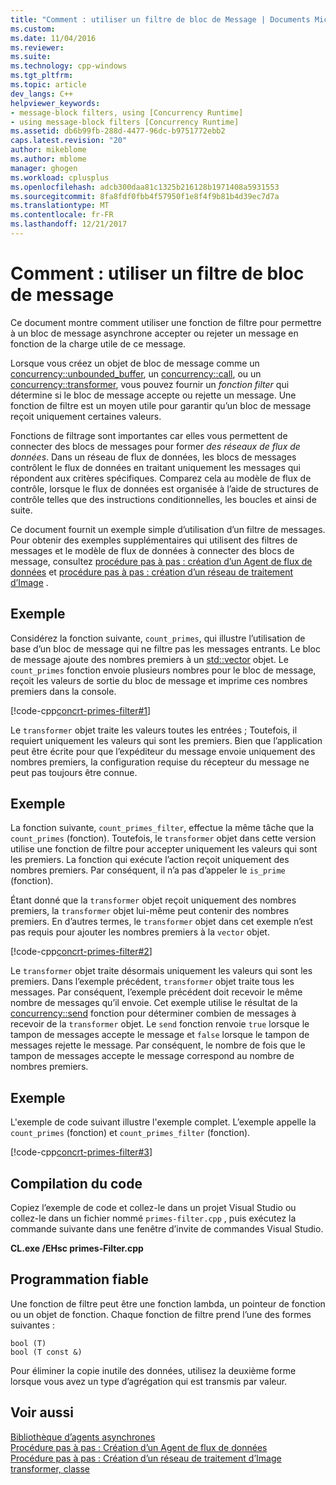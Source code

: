 ```yaml
---
title: "Comment : utiliser un filtre de bloc de Message | Documents Microsoft"
ms.custom: 
ms.date: 11/04/2016
ms.reviewer: 
ms.suite: 
ms.technology: cpp-windows
ms.tgt_pltfrm: 
ms.topic: article
dev_langs: C++
helpviewer_keywords:
- message-block filters, using [Concurrency Runtime]
- using message-block filters [Concurrency Runtime]
ms.assetid: db6b99fb-288d-4477-96dc-b9751772ebb2
caps.latest.revision: "20"
author: mikeblome
ms.author: mblome
manager: ghogen
ms.workload: cplusplus
ms.openlocfilehash: adcb300daa81c1325b216128b1971408a5931553
ms.sourcegitcommit: 8fa8fdf0fbb4f57950f1e8f4f9b81b4d39ec7d7a
ms.translationtype: MT
ms.contentlocale: fr-FR
ms.lasthandoff: 12/21/2017
---
```

# <a name="how-to-use-a-message-block-filter"></a>Comment : utiliser un filtre de bloc de message
Ce document montre comment utiliser une fonction de filtre pour permettre à un bloc de message asynchrone accepter ou rejeter un message en fonction de la charge utile de ce message.  
  
 Lorsque vous créez un objet de bloc de message comme un [concurrency::unbounded_buffer](reference/unbounded-buffer-class.md), un [concurrency::call](../../parallel/concrt/reference/call-class.md), ou un [concurrency::transformer](../../parallel/concrt/reference/transformer-class.md), vous pouvez fournir un *fonction filter* qui détermine si le bloc de message accepte ou rejette un message. Une fonction de filtre est un moyen utile pour garantir qu’un bloc de message reçoit uniquement certaines valeurs.  
  
 Fonctions de filtrage sont importantes car elles vous permettent de connecter des blocs de messages pour former *des réseaux de flux de données*. Dans un réseau de flux de données, les blocs de messages contrôlent le flux de données en traitant uniquement les messages qui répondent aux critères spécifiques. Comparez cela au modèle de flux de contrôle, lorsque le flux de données est organisée à l’aide de structures de contrôle telles que des instructions conditionnelles, les boucles et ainsi de suite.  
  
 Ce document fournit un exemple simple d’utilisation d’un filtre de messages. Pour obtenir des exemples supplémentaires qui utilisent des filtres de messages et le modèle de flux de données à connecter des blocs de message, consultez [procédure pas à pas : création d’un Agent de flux de données](../../parallel/concrt/walkthrough-creating-a-dataflow-agent.md) et [procédure pas à pas : création d’un réseau de traitement d’Image](../../parallel/concrt/walkthrough-creating-an-image-processing-network.md) .  
  
## <a name="example"></a>Exemple  
 Considérez la fonction suivante, `count_primes`, qui illustre l’utilisation de base d’un bloc de message qui ne filtre pas les messages entrants. Le bloc de message ajoute des nombres premiers à un [std::vector](../../standard-library/vector-class.md) objet. Le `count_primes` fonction envoie plusieurs nombres pour le bloc de message, reçoit les valeurs de sortie du bloc de message et imprime ces nombres premiers dans la console.  
  
 [!code-cpp[concrt-primes-filter#1](../../parallel/concrt/codesnippet/cpp/how-to-use-a-message-block-filter_1.cpp)]  
  
 Le `transformer` objet traite les valeurs toutes les entrées ; Toutefois, il requiert uniquement les valeurs qui sont les premiers. Bien que l’application peut être écrite pour que l’expéditeur du message envoie uniquement des nombres premiers, la configuration requise du récepteur du message ne peut pas toujours être connue.  
  
## <a name="example"></a>Exemple  
 La fonction suivante, `count_primes_filter`, effectue la même tâche que la `count_primes` (fonction). Toutefois, le `transformer` objet dans cette version utilise une fonction de filtre pour accepter uniquement les valeurs qui sont les premiers. La fonction qui exécute l’action reçoit uniquement des nombres premiers. Par conséquent, il n’a pas d’appeler le `is_prime` (fonction).  
  
 Étant donné que la `transformer` objet reçoit uniquement des nombres premiers, la `transformer` objet lui-même peut contenir des nombres premiers. En d’autres termes, le `transformer` objet dans cet exemple n’est pas requis pour ajouter les nombres premiers à la `vector` objet.  
  
 [!code-cpp[concrt-primes-filter#2](../../parallel/concrt/codesnippet/cpp/how-to-use-a-message-block-filter_2.cpp)]  
  
 Le `transformer` objet traite désormais uniquement les valeurs qui sont les premiers. Dans l’exemple précédent, `transformer` objet traite tous les messages. Par conséquent, l’exemple précédent doit recevoir le même nombre de messages qu’il envoie. Cet exemple utilise le résultat de la [concurrency::send](reference/concurrency-namespace-functions.md#send) fonction pour déterminer combien de messages à recevoir de la `transformer` objet. Le `send` fonction renvoie `true` lorsque le tampon de messages accepte le message et `false` lorsque le tampon de messages rejette le message. Par conséquent, le nombre de fois que le tampon de messages accepte le message correspond au nombre de nombres premiers.  
  
## <a name="example"></a>Exemple  
 L'exemple de code suivant illustre l'exemple complet. L’exemple appelle la `count_primes` (fonction) et `count_primes_filter` (fonction).  
  
 [!code-cpp[concrt-primes-filter#3](../../parallel/concrt/codesnippet/cpp/how-to-use-a-message-block-filter_3.cpp)]  
  
## <a name="compiling-the-code"></a>Compilation du code  
 Copiez l’exemple de code et collez-le dans un projet Visual Studio ou collez-le dans un fichier nommé `primes-filter.cpp` , puis exécutez la commande suivante dans une fenêtre d’invite de commandes Visual Studio.  
  
 **CL.exe /EHsc primes-Filter.cpp**  
  
## <a name="robust-programming"></a>Programmation fiable  
 Une fonction de filtre peut être une fonction lambda, un pointeur de fonction ou un objet de fonction. Chaque fonction de filtre prend l’une des formes suivantes :  
  
```Output  
bool (T)  
bool (T const &)  
```  
  
 Pour éliminer la copie inutile des données, utilisez la deuxième forme lorsque vous avez un type d’agrégation qui est transmis par valeur.  
  
## <a name="see-also"></a>Voir aussi  
 [Bibliothèque d’agents asynchrones](../../parallel/concrt/asynchronous-agents-library.md)   
 [Procédure pas à pas : Création d’un Agent de flux de données](../../parallel/concrt/walkthrough-creating-a-dataflow-agent.md)   
 [Procédure pas à pas : Création d’un réseau de traitement d’Image](../../parallel/concrt/walkthrough-creating-an-image-processing-network.md)   
 [transformer, classe](../../parallel/concrt/reference/transformer-class.md)
